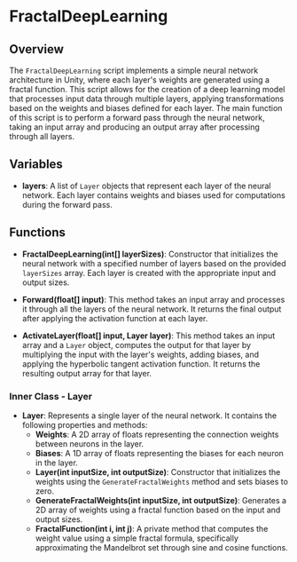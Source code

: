 # FractalDeepLearning

## Overview
The `FractalDeepLearning` script implements a simple neural network architecture in Unity, where each layer's weights are generated using a fractal function. This script allows for the creation of a deep learning model that processes input data through multiple layers, applying transformations based on the weights and biases defined for each layer. The main function of this script is to perform a forward pass through the neural network, taking an input array and producing an output array after processing through all layers.

## Variables

- **layers**: A list of `Layer` objects that represent each layer of the neural network. Each layer contains weights and biases used for computations during the forward pass.

## Functions

- **FractalDeepLearning(int[] layerSizes)**: Constructor that initializes the neural network with a specified number of layers based on the provided `layerSizes` array. Each layer is created with the appropriate input and output sizes.

- **Forward(float[] input)**: This method takes an input array and processes it through all the layers of the neural network. It returns the final output after applying the activation function at each layer.

- **ActivateLayer(float[] input, Layer layer)**: This method takes an input array and a `Layer` object, computes the output for that layer by multiplying the input with the layer's weights, adding biases, and applying the hyperbolic tangent activation function. It returns the resulting output array for that layer.

### Inner Class - Layer

- **Layer**: Represents a single layer of the neural network. It contains the following properties and methods:
  - **Weights**: A 2D array of floats representing the connection weights between neurons in the layer.
  - **Biases**: A 1D array of floats representing the biases for each neuron in the layer.
  - **Layer(int inputSize, int outputSize)**: Constructor that initializes the weights using the `GenerateFractalWeights` method and sets biases to zero.
  - **GenerateFractalWeights(int inputSize, int outputSize)**: Generates a 2D array of weights using a fractal function based on the input and output sizes.
  - **FractalFunction(int i, int j)**: A private method that computes the weight value using a simple fractal formula, specifically approximating the Mandelbrot set through sine and cosine functions.